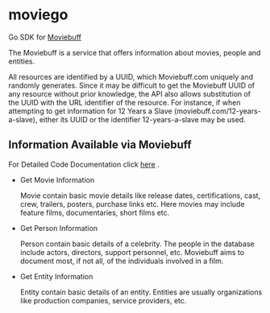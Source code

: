 # moviego

Go SDK for [Moviebuff](www.moviebuff.com)

The Moviebuff is a service that offers information about
 movies, people and entities.

All resources are identified by a UUID,
which Moviebuff.com uniquely and randomly generates.
Since it may be difficult to get the Moviebuff UUID of
 any resource without prior knowledge, the API also
 allows substitution of the UUID with the URL
 identifier of the resource. For instance, if when
 attempting to get information for 12 Years a Slave
  (moviebuff.com/12-years-a-slave), either its UUID
  or the identifier 12-years-a-slave may be used.

## Information Available via Moviebuff

For Detailed Code Documentation click [here](https://godoc.org/github.com/RealImage/moviego) .

* Get Movie Information

    Movie contain basic movie details like release dates,
     certifications, cast, crew, trailers, posters,
     purchase links etc. Here movies may include feature films,
     documentaries, short films etc.

* Get Person Information

    Person contain basic details of a celebrity.
    The people in the database include actors, directors,
    support personnel, etc. Moviebuff aims to document most,
     if not all, of the individuals involved in a film.

* Get Entity Information

    Entity contain basic details of an entity. Entities are
     usually organizations like production companies,
     service providers, etc.

